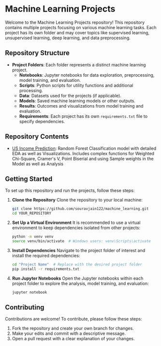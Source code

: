 # Machine Learning Projects

Welcome to the Machine Learning Projects repository! This repository contains multiple projects focusing on various machine learning tasks. Each project has its own folder and may cover topics like supervised learning, unsupervised learning, deep learning, and data preprocessing.

## Repository Structure
- **Project Folders**: Each folder represents a distinct machine learning project.
  - **Notebooks**: Jupyter notebooks for data exploration, preprocessing, model training, and evaluation.
  - **Scripts**: Python scripts for utility functions and additional processing.
  - **Data**: Datasets used for the projects (if applicable).
  - **Models**: Saved machine learning models or other outputs.
  - **Results**: Outcomes and visualizations from model training and evaluation.
  - **Requirements**: Each project has its own `requirements.txt` file to specify dependencies.

## Repository Contents
- [US Income Prediction](./US%20Income%20Prediction): Random Forest Classification model with detailed EDA as well as Visualizations. Includes complex functions for Weighted Chi-Square, Cramer's V, Point Biserial and using Sample weights in the Model as well as Analysis

## Getting Started
To set up this repository and run the projects, follow these steps:

1. **Clone the Repository**
   Clone the repository to your local machine:
   ```bash
   git clone https://github.com/souravjain122/machine_learning.git
   cd YOUR_REPOSITORY
   ```
2. **Set Up a Virtual Environment**
   It is recommended to use a virtual environment to keep dependencies isolated from other projects:
   ```bash
   python -m venv venv
   source venv/bin/activate  # Windows users: venv\Scripts\activate
   ```
3. **Install Dependencies**
   Navigate to the project folder of interest and install the required dependencies:
   ```bash
   cd "Project Name"  # Replace with the desired project folder
   pip install -r requirements.txt
   ```
4. **Run Jupyter Notebooks**
   Open the Jupyter notebooks within each project folder to explore the analysis, model training, and evaluation:
   ``` bash
   jupyter notebook
   ```
## Contributing
Contributions are welcome! To contribute, please follow these steps:

1. Fork the repository and create your own branch for changes.
2. Make your edits and commit with a descriptive message.
3. Open a pull request with a clear explanation of your changes.
